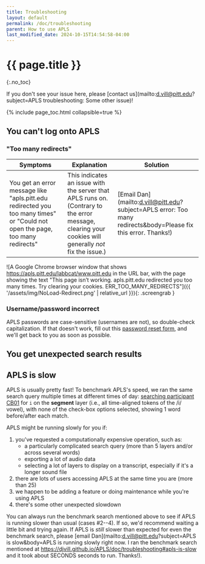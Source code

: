 ```yaml
---
title: Troubleshooting
layout: default
permalink: /doc/troubleshooting
parent: How to use APLS
last_modified_date: 2024-10-15T14:54:58-04:00
---
```


# {{ page.title }}
{:.no_toc}

If you don't see your issue here, please [contact us](mailto:d.vill@pitt.edu?subject=APLS troubleshooting: Some other issue)!

{% include page_toc.html collapsible=true %}

## You can't log onto APLS

### "Too many redirects"

| Symptoms | Explanation | Solution |
| -------- | ----------- | -------- |
| You get an error message like "apls.pitt.edu redirected you too many times" or "Could not open the page, too many redirects" | This indicates an issue with the server that APLS runs on.<br>(Contrary to the error message, clearing your cookies will generally _not_ fix the issue.) | [Email Dan](mailto:d.vill@pitt.edu?subject=APLS error: Too many redirects&body=Please fix this error. Thanks!) |

![A Google Chrome browser window that shows https://apls.pitt.edu/labbcat/www.pitt.edu in the URL bar, with the page showing the text "This page isn’t working. apls.pitt.edu redirected you too many times. Try clearing your cookies. ERR_TOO_MANY_REDIRECTS"]({{ '/assets/img/NoLoad-Redirect.png' | relative_url }}){: .screengrab }


### Username/password incorrect

APLS passwords are case-sensitive (usernames are not), so double-check capitalization.
If that doesn't work, fill out this [password reset form](https://forms.gle/AcE1pC4QVj7eL8RS9), and we'll get back to you as soon as possible.


## You get unexpected search results

<!-- Add search-tips page under how to use -->


## APLS is slow

APLS is usually pretty fast!
To benchmark APLS's speed, we ran the same search query multiple times at different times of day: [searching participant CB01](https://apls.pitt.edu/labbcat/search?participant_expression=%5B%27CB01%27%5D.includes(id)) for `i` on the **segment** layer (i.e., all time-aligned tokens of the /i/ vowel), with none of the check-box options selected, showing 1 word before/after each match.
<!-- Mention APLS version number -->
<!-- Plot of results of 100 search runs -->

APLS might be running slowly for you if:

1. you've requested a computationally expensive operation, such as:
    - a particularly complicated search query (more than 5 layers and/or across several words)
    - exporting a lot of audio data
    - selecting a lot of layers to display on a transcript, especially if it's a longer sound file
1. there are lots of users accessing APLS at the same time you are (more than 25)
1. we happen to be adding a feature or doing maintenance while you're using APLS
1. there's some other unexpected slowdown

You can always run the benchmark search mentioned above to see if APLS is running slower than usual (cases #2--4).
If so, we'd recommend waiting a little bit and trying again.
If APLS is _still_ slower than expected for even the benchmark search, please [email Dan](mailto:d.vill@pitt.edu?subject=APLS is slow&body=APLS is running slowly right now. I ran the benchmark search mentioned at https://djvill.github.io/APLS/doc/troubleshooting#apls-is-slow and it took about SECONDS seconds to run. Thanks!).
